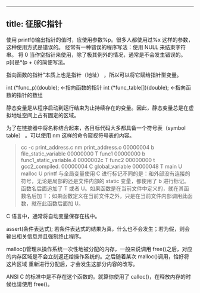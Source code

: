 
---
title: 征服C指针
---

使用 printf()输出指针的值时，应使用参数%p。很多人都使用过%x 这样的参数，这种使用方式是错误的。
经常有一种错误的程序写法：使用 NULL 来结束字符串。
将 0 当作空指针来使用，除了极其例外的情况，通常是不会发生错误的。
p[i]是*(p + i)的简便写法。

指向函数的指针”本质上也是指针（地址） ，所以可以将它赋给指针型变量。

int (*func_p)(double); ←指向函数的指针
int (*func_table[])(double); ←指向函数的指针的数组

静态变量是从程序启动到运行结束为止持续存在的变量。因此，静态变量总是在虚拟地址空间上占有固定的区域。


为了在链接器中将名称结合起来，各目标代码大多都具备一个符号表（symbol table） 。可以使用 nm 这样的命令窥视符号表的内容。
> cc -c print_address.c
> nm print_address.o
00000004 b file_static_variable
00000000 T func1
00000000 b func1_static_variable.4
0000002c T func2
00000000 t gcc2_compiled.
00000004 C global_variable
00000048 T main
U malloc
U printf
与全局变量使用 C 进行标记不同的是：和外部没有连接的符号，无论是局部的还是文件内部的 static 变量，都使用了 b 进行标记。
函数名后面追加了 T 或者 U。如果函数是在当前文件中定义的，就在其函数名后加 T；如果函数定义在当前文件之外，只是在当前文件内部调用此函数，就在此函数后面加 U。

C 语言中，通常将自动变量保存在栈中。

assert(条件表达式);  若条件表达式的结果为真，什么也不会发生；若为假，则会输出相关信息并且强制终止程序。

malloc()管理从操作系统一次性地被分配的内存，一般来说调用 free()之后，对应的内存区域是不会立刻返还给操作系统的。之后随着某次 malloc()调用，恰好将这片区域
重新进行分配后，才会发生这部分内容的改写。 

ANSI C 的标准中是不存在这个函数的。就算你使用了 calloc()，在释放内存的时候也请使用 free()。


